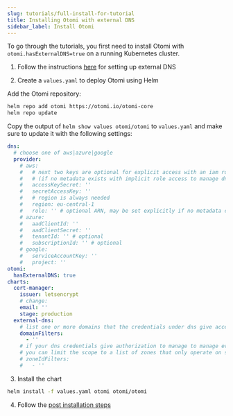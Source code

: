 ```yaml
---
slug: tutorials/full-install-for-tutorial
title: Installing Otomi with external DNS
sidebar_label: Install Otomi
---
```


To go through the tutorials, you first need to install Otomi with `otomi.hasExternalDNS=true` on a running Kubernetes cluster.

1. Follow the instructions [here](/docs/installation/optional) for setting up external DNS

2. Create a `values.yaml` to deploy Otomi using Helm

Add the Otomi repository:

```bash
helm repo add otomi https://otomi.io/otomi-core
helm repo update
```

Copy the output of `helm show values otomi/otomi` to `values.yaml` and make sure to update it with the following settings:

```yaml
dns:
  # choose one of aws|azure|google
  provider:
    # aws:
    #   # next two keys are optional for explicit access with an iam role
    #   # (if no metadata exists with implicit role access to manage dns)
    #   accessKeySecret: ''
    #   secretAccessKey: ''
    #   # region is always needed
    #   region: eu-central-1
    #   role: '' # optional ARN, may be set explicitly if no metadata can be accessed
    # azure:
    #   aadClientId: ''
    #   aadClientSecret: ''
    #   tenantId: '' # optional
    #   subscriptionId: '' # optional
    # google:
    #   serviceAccountKey: ''
    #   project: ''
otomi:
  hasExternalDNS: true
charts:
  cert-manager:
    issuer: letsencrypt
    # change:
    email: ''
    stage: production
  external-dns:
    # list one or more domains that the credentials under dns give access to
    domainFilters:
      - ''
    # if your dns credentials give authorization to manage to manage everything on a root domain (i.e. *.example.com)
    # you can limit the scope to a list of zones that only operate on some subdomains here (i.e. test.example.com)
    # zoneIdFilters:
    #   - ''
```

3. Install the chart

```bash
helm install -f values.yaml otomi otomi/otomi
```

4. Follow the [post installation steps](/docs/installation/post-install/)
